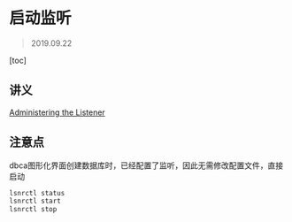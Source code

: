 # 启动监听> 2019.09.22[toc]## 讲义[Administering the Listener](https://docs.oracle.com/en/database/oracle/oracle-database/12.2/netag/configuring-and-administering-oracle-net-listener.html#GUID-CF3D3974-B170-4FB1-8850-6A083CBC7917)## 注意点dbca图形化界面创建数据库时，已经配置了监听，因此无需修改配置文件，直接启动```bashlsnrctl statuslsnrctl startlsnrctl stop```